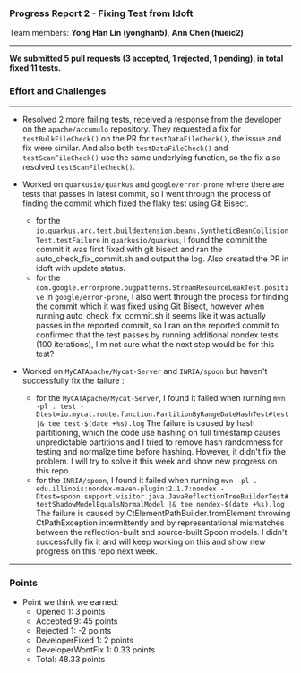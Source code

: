 ### Progress Report 2 - Fixing Test from Idoft
Team members: __Yong Han Lin (yonghan5)__, __Ann Chen (hueic2)__
___

**We submitted 5 pull requests (3 accepted, 1 rejected, 1 pending), in total fixed 11 tests.**

### Effort and Challenges
___
- Resolved 2 more failing tests, received a response from the developer on the ```apache/accumulo``` repository. They requested a fix for ```testBulkFileCheck()``` on the PR for ```testDataFileCheck()```, the issue and fix were similar. And also both ```testDataFileCheck()``` and ```testScanFileCheck()``` use the same underlying function, so the fix also resolved ```testScanFileCheck()```.
  
- Worked on ```quarkusio/quarkus``` and ```google/error-prone``` where there are tests that passes in latest commit, so I went through the process of finding the commit which fixed the flaky test using Git Bisect. 
  - for the ```io.quarkus.arc.test.buildextension.beans.SyntheticBeanCollisionTest.testFailure``` in ```quarkusio/quarkus```, I found the commit the commit it was first fixed with git bisect and ran the auto_check_fix_commit.sh and output the log. Also created the PR in idoft with update status.   
  - for the ```com.google.errorprone.bugpatterns.StreamResourceLeakTest.positive``` in ```google/error-prone```, I also went through the process for finding the commit which it was fixed using Git Bisect, however when running auto_check_fix_commit.sh it seems like it was actually passes in the reported commit, so I ran on the reported commit to confirmed that the test passes by running additional nondex tests (100 iterations), I'm not sure what the next step would be for this test?

- Worked on ```MyCATApache/Mycat-Server``` and ```INRIA/spoon``` but haven't successfully fix the failure :
  - for the ```MyCATApache/Mycat-Server```, I found it failed when running ```mvn -pl . test -Dtest=io.mycat.route.function.PartitionByRangeDateHashTest#test |& tee test-$(date +%s).log``` The failure is caused by hash partitioning, which the code use hashing on full timestamp causes unpredictable partitions and I tried to remove hash randomness for testing and normalize time before hashing. However, it didn't fix the problem. I will try to solve it this week and show new progress on this repo.
  - for the ```INRIA/spoon```, I found it failed when running ```mvn -pl . edu.illinois:nondex-maven-plugin:2.1.7:nondex -Dtest=spoon.support.visitor.java.JavaReflectionTreeBuilderTest#testShadowModelEqualsNormalModel |& tee nondex-$(date +%s).log``` The failure is caused by CtElementPathBuilder.fromElement throwing CtPathException intermittently and by representational mismatches between the reflection-built and source-built Spoon models. I didn't successfully fix it and will keep working on this and show new progress on this repo next week.
---
### Points
- Point we think we earned:
  - Opened 1: 3 points
  - Accepted 9: 45 points
  - Rejected 1: -2 points
  - DeveloperFixed 1: 2 points
  - DeveloperWontFix 1: 0.33 points
  - Total: 48.33 points
